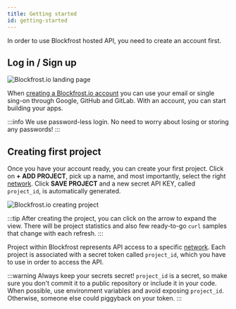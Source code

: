 ```yaml
---
title: Getting started
id: getting-started
---
```


In order to use Blockfrost hosted API, you need to create an account first.

## Log in / Sign up

![Blockfrost.io landing page](/img/frontend_landing.png)

When [creating a Blockfrost.io account](https://blockfrost.io/auth/signin) you can use your email or single sing-on through Google, GitHub and GitLab. With an account, you can start building your apps.

:::info
We use password-less login. No need to worry about losing or storing any passwords!
:::

## Creating first project

Once you have your account ready, you can create your first project. Click on **+ ADD PROJECT**, pick up a name, and most importantly, select the right [network](/docs/start-building#available-networks). Click **SAVE PROJECT** and a new secret API KEY, called `project_id`, is automatically generated.

![Blockfrost.io creating project](/img/frontend_create_project.png)

:::tip
After creating the project, you can click on the arrow to expand the view. There will be project statistics and also few ready-to-go `curl` samples that change with each refresh.
:::

Project within Blockfrost represents API access to a specific [network](/docs/start-building#available-networks). Each project is associated with a secret token called `project_id`, which you have to use in order to access the API.

:::warning
Always keep your secrets secret! `project_id` is a secret, so make sure you don't commit it to a public repository or include it in your code. When possible, use environment variables and avoid exposing `project_id`. Otherwise, someone else could piggyback on your token.
:::

